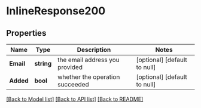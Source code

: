 # InlineResponse200

## Properties
Name | Type | Description | Notes
------------ | ------------- | ------------- | -------------
**Email** | **string** | the email address you provided | [optional] [default to null]
**Added** | **bool** | whether the operation succeeded | [optional] [default to null]

[[Back to Model list]](../README.md#documentation-for-models) [[Back to API list]](../README.md#documentation-for-api-endpoints) [[Back to README]](../README.md)


